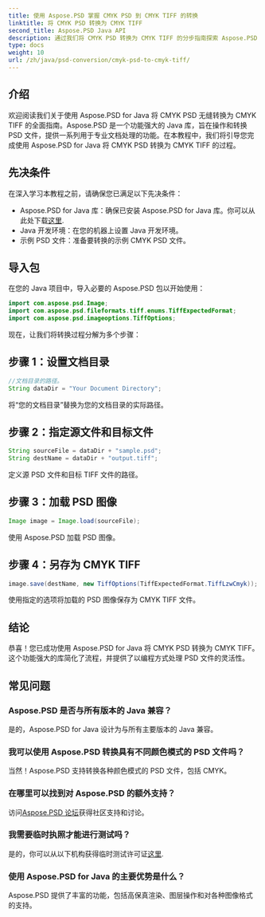 ```yaml
---
title: 使用 Aspose.PSD 掌握 CMYK PSD 到 CMYK TIFF 的转换
linktitle: 将 CMYK PSD 转换为 CMYK TIFF
second_title: Aspose.PSD Java API
description: 通过我们将 CMYK PSD 转换为 CMYK TIFF 的分步指南探索 Aspose.PSD for Java 的强大功能。轻松提升您的文档处理能力！
type: docs
weight: 10
url: /zh/java/psd-conversion/cmyk-psd-to-cmyk-tiff/
---
```

## 介绍
欢迎阅读我们关于使用 Aspose.PSD for Java 将 CMYK PSD 无缝转换为 CMYK TIFF 的全面指南。Aspose.PSD 是一个功能强大的 Java 库，旨在操作和转换 PSD 文件，提供一系列用于专业文档处理的功能。在本教程中，我们将引导您完成使用 Aspose.PSD for Java 将 CMYK PSD 转换为 CMYK TIFF 的过程。
## 先决条件
在深入学习本教程之前，请确保您已满足以下先决条件：
- Aspose.PSD for Java 库：确保已安装 Aspose.PSD for Java 库。你可以从此处下载[这里](https://releases.aspose.com/psd/java/).
- Java 开发环境：在您的机器上设置 Java 开发环境。
- 示例 PSD 文件：准备要转换的示例 CMYK PSD 文件。
## 导入包
在您的 Java 项目中，导入必要的 Aspose.PSD 包以开始使用：
```java
import com.aspose.psd.Image;
import com.aspose.psd.fileformats.tiff.enums.TiffExpectedFormat;
import com.aspose.psd.imageoptions.TiffOptions;
```
现在，让我们将转换过程分解为多个步骤：
## 步骤 1：设置文档目录
```java
//文档目录的路径。
String dataDir = "Your Document Directory";
```
将“您的文档目录”替换为您的文档目录的实际路径。
## 步骤 2：指定源文件和目标文件
```java
String sourceFile = dataDir + "sample.psd";
String destName = dataDir + "output.tiff";
```
定义源 PSD 文件和目标 TIFF 文件的路径。
## 步骤 3：加载 PSD 图像
```java
Image image = Image.load(sourceFile);
```
使用 Aspose.PSD 加载 PSD 图像。
## 步骤 4：另存为 CMYK TIFF
```java
image.save(destName, new TiffOptions(TiffExpectedFormat.TiffLzwCmyk));
```
使用指定的选项将加载的 PSD 图像保存为 CMYK TIFF 文件。
## 结论
恭喜！您已成功使用 Aspose.PSD for Java 将 CMYK PSD 转换为 CMYK TIFF。这个功能强大的库简化了流程，并提供了以编程方式处理 PSD 文件的灵活性。
## 常见问题
### Aspose.PSD 是否与所有版本的 Java 兼容？
是的，Aspose.PSD for Java 设计为与所有主要版本的 Java 兼容。
### 我可以使用 Aspose.PSD 转换具有不同颜色模式的 PSD 文件吗？
当然！Aspose.PSD 支持转换各种颜色模式的 PSD 文件，包括 CMYK。
### 在哪里可以找到对 Aspose.PSD 的额外支持？
访问[Aspose.PSD 论坛](https://forum.aspose.com/c/psd/34)获得社区支持和讨论。
### 我需要临时执照才能进行测试吗？
是的，你可以从以下机构获得临时测试许可证[这里](https://purchase.aspose.com/temporary-license/).
### 使用 Aspose.PSD for Java 的主要优势是什么？
Aspose.PSD 提供了丰富的功能，包括高保真渲染、图层操作和对各种图像格式的支持。